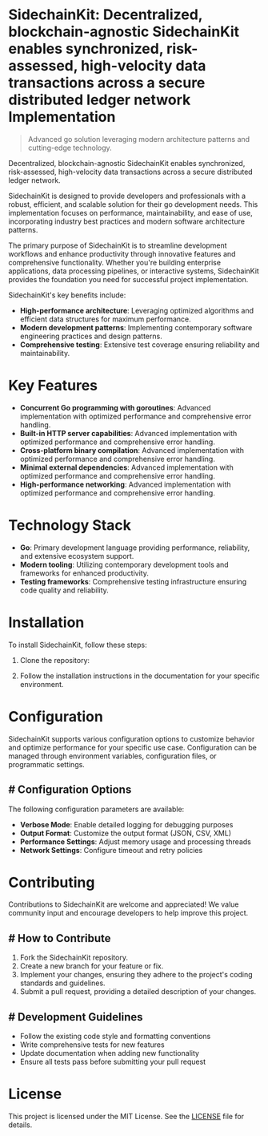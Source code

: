 <!-- fallback_SidechainKit_20251002182704_40864 -->

# SidechainKit: Decentralized, blockchain-agnostic SidechainKit enables synchronized, risk-assessed, high-velocity data transactions across a secure distributed ledger network Implementation
> Advanced go solution leveraging modern architecture patterns and cutting-edge technology.

Decentralized, blockchain-agnostic SidechainKit enables synchronized, risk-assessed, high-velocity data transactions across a secure distributed ledger network.

SidechainKit is designed to provide developers and professionals with a robust, efficient, and scalable solution for their go development needs. This implementation focuses on performance, maintainability, and ease of use, incorporating industry best practices and modern software architecture patterns.

The primary purpose of SidechainKit is to streamline development workflows and enhance productivity through innovative features and comprehensive functionality. Whether you're building enterprise applications, data processing pipelines, or interactive systems, SidechainKit provides the foundation you need for successful project implementation.

SidechainKit's key benefits include:

* **High-performance architecture**: Leveraging optimized algorithms and efficient data structures for maximum performance.
* **Modern development patterns**: Implementing contemporary software engineering practices and design patterns.
* **Comprehensive testing**: Extensive test coverage ensuring reliability and maintainability.

# Key Features

* **Concurrent Go programming with goroutines**: Advanced implementation with optimized performance and comprehensive error handling.
* **Built-in HTTP server capabilities**: Advanced implementation with optimized performance and comprehensive error handling.
* **Cross-platform binary compilation**: Advanced implementation with optimized performance and comprehensive error handling.
* **Minimal external dependencies**: Advanced implementation with optimized performance and comprehensive error handling.
* **High-performance networking**: Advanced implementation with optimized performance and comprehensive error handling.

# Technology Stack

* **Go**: Primary development language providing performance, reliability, and extensive ecosystem support.
* **Modern tooling**: Utilizing contemporary development tools and frameworks for enhanced productivity.
* **Testing frameworks**: Comprehensive testing infrastructure ensuring code quality and reliability.

# Installation

To install SidechainKit, follow these steps:

1. Clone the repository:


2. Follow the installation instructions in the documentation for your specific environment.

# Configuration

SidechainKit supports various configuration options to customize behavior and optimize performance for your specific use case. Configuration can be managed through environment variables, configuration files, or programmatic settings.

## # Configuration Options

The following configuration parameters are available:

* **Verbose Mode**: Enable detailed logging for debugging purposes
* **Output Format**: Customize the output format (JSON, CSV, XML)
* **Performance Settings**: Adjust memory usage and processing threads
* **Network Settings**: Configure timeout and retry policies

# Contributing

Contributions to SidechainKit are welcome and appreciated! We value community input and encourage developers to help improve this project.

## # How to Contribute

1. Fork the SidechainKit repository.
2. Create a new branch for your feature or fix.
3. Implement your changes, ensuring they adhere to the project's coding standards and guidelines.
4. Submit a pull request, providing a detailed description of your changes.

## # Development Guidelines

* Follow the existing code style and formatting conventions
* Write comprehensive tests for new features
* Update documentation when adding new functionality
* Ensure all tests pass before submitting your pull request

# License

This project is licensed under the MIT License. See the [LICENSE](https://github.com/mpermar082/SidechainKit/blob/main/LICENSE) file for details.
